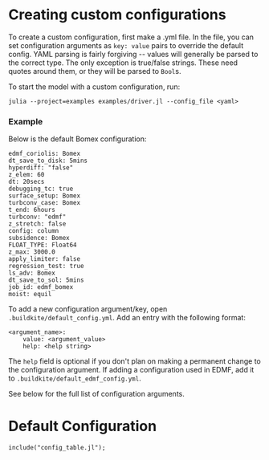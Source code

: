 
# Creating custom configurations
To create a custom configuration, first make a .yml file.
In the file, you can set configuration arguments as `key: value` pairs to override the default config.
YAML parsing is fairly forgiving -- values will generally be parsed to the correct type.
The only exception is true/false strings. These need quotes around them, or they will be parsed to `Bool`s.

To start the model with a custom configuration, run: 

`julia --project=examples examples/driver.jl --config_file <yaml>`

### Example
Below is the default Bomex configuration:
```
edmf_coriolis: Bomex
dt_save_to_disk: 5mins
hyperdiff: "false"
z_elem: 60
dt: 20secs
debugging_tc: true
surface_setup: Bomex
turbconv_case: Bomex
t_end: 6hours
turbconv: "edmf"
z_stretch: false
config: column
subsidence: Bomex
FLOAT_TYPE: Float64
z_max: 3000.0
apply_limiter: false
regression_test: true
ls_adv: Bomex
dt_save_to_sol: 5mins
job_id: edmf_bomex
moist: equil
```

To add a new configuration argument/key, open `.buildkite/default_config.yml`.
Add an entry with the following format:
```
<argument_name>:
    value: <argument_value>
    help: <help string>
```
The `help` field is optional if you don't plan on making a permanent change to the configuration argument.
If adding a configuration used in EDMF, add it to `.buildkite/default_edmf_config.yml`.

See below for the full list of configuration arguments.


# Default Configuration
```@example
include("config_table.jl");
```
